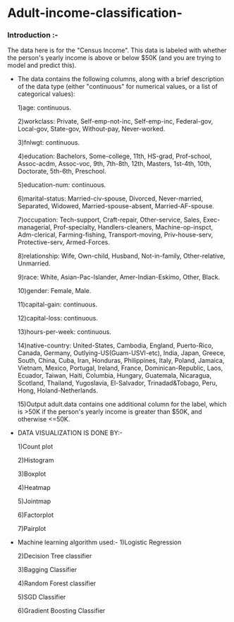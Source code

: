 # Adult-income-classification-
### Introduction :-

The data here is for the "Census Income". This data is labeled with whether the person's yearly income is above or below $50K (and you are trying to model and predict this).

- The data contains the following columns, along with a brief description of the data type (either "continuous" for numerical values, or a list of categorical values):

   1)age: continuous.

   2)workclass: Private, Self-emp-not-inc, Self-emp-inc, Federal-gov, Local-gov, State-gov, Without-pay, Never-worked.

   3)fnlwgt: continuous.

   4)education: Bachelors, Some-college, 11th, HS-grad, Prof-school, Assoc-acdm, Assoc-voc, 9th, 7th-8th, 12th, Masters, 1st-4th, 10th, Doctorate, 5th-6th, Preschool.

   5)education-num: continuous.

   6)marital-status: Married-civ-spouse, Divorced, Never-married, Separated, Widowed, Married-spouse-absent, Married-AF-spouse.

   7)occupation: Tech-support, Craft-repair, Other-service, Sales, Exec-managerial, Prof-specialty, Handlers-cleaners, Machine-op-inspct, Adm-clerical, Farming-fishing, Transport-moving, Priv-house-serv, Protective-serv, Armed-Forces.

   8)relationship: Wife, Own-child, Husband, Not-in-family, Other-relative, Unmarried.

   9)race: White, Asian-Pac-Islander, Amer-Indian-Eskimo, Other, Black.

   10)gender: Female, Male.

   11)capital-gain: continuous.

   12)capital-loss: continuous.

   13)hours-per-week: continuous.

   14)native-country: United-States, Cambodia, England, Puerto-Rico, Canada, Germany, Outlying-US(Guam-USVI-etc), India, Japan, Greece, South, China, Cuba, Iran, Honduras, Philippines, Italy, Poland, Jamaica, Vietnam, Mexico, Portugal, Ireland, France, Dominican-Republic, Laos, Ecuador, Taiwan, Haiti, Columbia, Hungary, Guatemala, Nicaragua, Scotland, Thailand, Yugoslavia, El-Salvador, Trinadad&Tobago, Peru, Hong, Holand-Netherlands.

   15)Output adult.data contains one additional column for the label, which is >50K if the person's yearly income is greater than $50K, and otherwise <=50K.

- DATA VISUALIZATION IS DONE BY:-

   1)Count plot

   2)Histogram 

   3)Boxplot

   4)Heatmap 

   5)Jointmap

   6)Factorplot

   7)Pairplot 

- Machine learning algorithm used:-
  1)Logistic Regression 
 
  2)Decision Tree classifier 

  3)Bagging Classifier 

  4)Random Forest classifier 

  5)SGD Classifier 

  6)Gradient Boosting Classifier 


